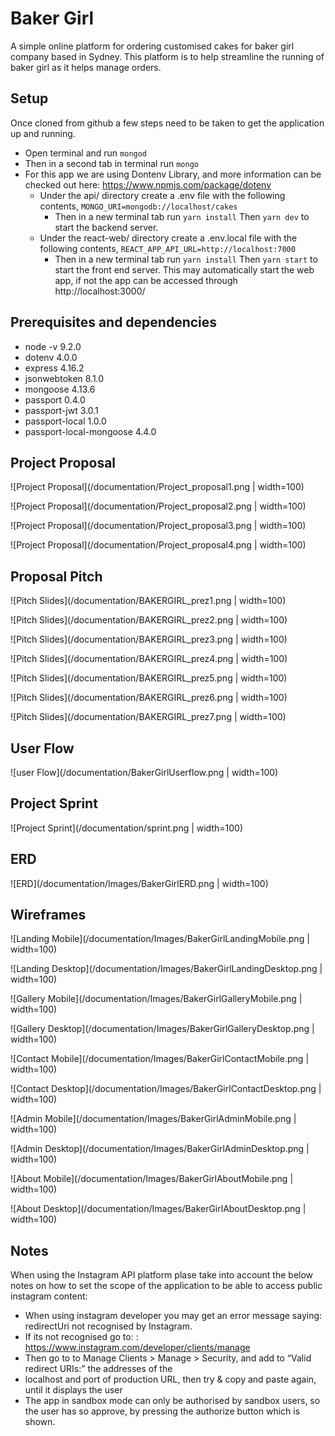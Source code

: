# Baker Girl #
A simple online platform for ordering customised cakes for baker girl company based in Sydney. This platform is to help streamline the running of baker girl as it helps manage orders.

## Setup ##
Once cloned from github a few steps need to be taken to get the application up and running.
* Open terminal and run ``` mongod ```
* Then in a second tab in terminal run ``` mongo ```
* For this app we are using Dontenv Library, and more information can be checked out here: https://www.npmjs.com/package/dotenv
  * Under the api/ directory create a .env file with the following contents,
  ``` MONGO_URI=mongodb://localhost/cakes ```
    * Then in a new terminal tab run ```yarn install```
    Then
    ``` yarn dev ```
    to start the backend server.
  * Under the react-web/ directory create a .env.local file with the following contents,
  ``` REACT_APP_API_URL=http://localhost:7000 ```
    * Then in a new terminal tab run
    ```yarn install```
    Then
    ``` yarn start ```
    to start the front end server. This may automatically start the web app, if not the app can be accessed through http://localhost:3000/

## Prerequisites and dependencies ##
  * node -v 9.2.0
  * dotenv 4.0.0
  * express 4.16.2
  * jsonwebtoken 8.1.0
  * mongoose 4.13.6
  * passport 0.4.0
  * passport-jwt 3.0.1
  * passport-local 1.0.0
  * passport-local-mongoose 4.4.0

## Project Proposal ##
![Project Proposal](/documentation/Project_proposal1.png | width=100)

![Project Proposal](/documentation/Project_proposal2.png | width=100)

![Project Proposal](/documentation/Project_proposal3.png | width=100)

![Project Proposal](/documentation/Project_proposal4.png | width=100)

## Proposal Pitch ##
![Pitch Slides](/documentation/BAKERGIRL_prez1.png | width=100)

![Pitch Slides](/documentation/BAKERGIRL_prez2.png | width=100)

![Pitch Slides](/documentation/BAKERGIRL_prez3.png | width=100)

![Pitch Slides](/documentation/BAKERGIRL_prez4.png | width=100)

![Pitch Slides](/documentation/BAKERGIRL_prez5.png | width=100)

![Pitch Slides](/documentation/BAKERGIRL_prez6.png | width=100)

![Pitch Slides](/documentation/BAKERGIRL_prez7.png | width=100)

## User Flow ##
![user Flow](/documentation/BakerGirlUserflow.png | width=100)

## Project Sprint ##
![Project Sprint](/documentation/sprint.png | width=100)

## ERD ##
![ERD](/documentation/Images/BakerGirlERD.png | width=100)

## Wireframes ##
![Landing Mobile](/documentation/Images/BakerGirlLandingMobile.png | width=100)

![Landing Desktop](/documentation/Images/BakerGirlLandingDesktop.png | width=100)

![Gallery Mobile](/documentation/Images/BakerGirlGalleryMobile.png | width=100)

![Gallery Desktop](/documentation/Images/BakerGirlGalleryDesktop.png | width=100)

![Contact Mobile](/documentation/Images/BakerGirlContactMobile.png | width=100)

![Contact Desktop](/documentation/Images/BakerGirlContactDesktop.png | width=100)

![Admin Mobile](/documentation/Images/BakerGirlAdminMobile.png | width=100)

![Admin Desktop](/documentation/Images/BakerGirlAdminDesktop.png | width=100)

![About Mobile](/documentation/Images/BakerGirlAboutMobile.png | width=100)

![About Desktop](/documentation/Images/BakerGirlAboutDesktop.png | width=100)


## Notes ##

When using the Instagram API platform plase take into account the below notes on how to set the scope of the application to be able to access public instagram content:

* When using instagram developer you may get an error message saying: redirectUri not recognised by Instagram.
* If its not recognised go to: : https://www.instagram.com/developer/clients/manage
* Then go to to Manage Clients > Manage > Security, and add to “Valid redirect URIs:” the addresses of the
* localhost and port of production URL, then try & copy and paste again, until it displays the user
* The app in sandbox mode can only be authorised by sandbox users, so the user has so approve, by pressing the     authorize button which is shown.

